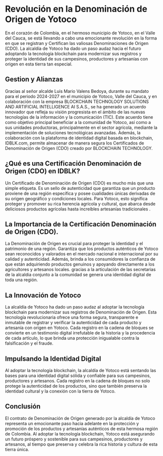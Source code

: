 # Revolución en la Denominación de Origen de Yotoco

En el corazón de Colombia, en el hermoso municipio de Yotoco, en el Valle del Cauca, se está llevando a cabo una emocionante revolución en la forma en que se registran y Certifican las valiosas Denominaciones de Origen (CDO). La alcaldía de Yotoco ha dado un paso audaz hacia el futuro adoptando la tecnología blockchain para modernizar sus registros y proteger la identidad de sus campesinos, productores y artesanías con origen en esta tierra tan especial.

## Gestion y Alianzas
Gracias al señor alcalde Luis Mario Valens Bedoya, durante su mandato para el periodo 2024-2027 en el municipio de Yotoco, Valle del Cauca, y en colaboración con la empresa BLOCKCHAIN TECHNOLOGY SOLUTIONS AND ARTIFICIAL INTELLIGENCE AI S.A.S., se ha generado un acuerdo innovador que refleja su visión progresista en el ámbito de las nuevas tecnologías de la información y la comunicación (TIC). Este acuerdo tiene como objetivo principal beneficiar a la comunidad de Yotoco, así como a sus unidades productoras, principalmente en el sector agrícola, mediante la implementación de soluciones tecnológicas avanzadas. Además, la colaboración con la plataforma de identidad digital basada en blockchain, IDBLK.com, permite almacenar de manera segura los Certificados de Denominación de Origen (CDO) creado por BLOCKCHAIN TECHNOLOGY.

## ¿Qué es una Certificación Denominación de Origen (CDO) en IDBLK?

Un Certificado de Denominación de Origen (CDO) es mucho más que una simple etiqueta. Es un sello de autenticidad que garantiza que un producto proviene de una región específica y posee cualidades únicas derivadas de su origen geográfico y condiciones locales. Para Yotoco, esto significa proteger y promover su rica herencia agrícola y cultural, que abarca desde deliciosos productos agrícolas hasta increíbles artesanías tradicionales .

## La Importancia de la Certificación Denominación de Origen (CDO).

La Denominación de Origen es crucial para proteger la identidad y el patrimonio de una región. Garantiza que los productos auténticos de Yotoco sean reconocidos y valorados en el mercado nacional e internacional por su calidad y autenticidad. Además, brinda a los consumidores la confianza de que están adquiriendo productos genuinos y apoyando directamente a los agricultores y artesanos locales. gracias a la articulación de las secretarias de la alcaldia conjunto a la comunidad se genera una identidad digital de toda una región.

## La Innovación de Yotoco

La alcaldía de Yotoco ha dado un paso audaz al adoptar la tecnología blockchain para modernizar sus registros de Denominación de Origen. Esta tecnología revolucionaria ofrece una forma segura, transparente e inmutable de registrar y verificar la autenticidad de cada producto y artesanía con origen en Yotoco. Cada registro en la cadena de bloques se convierte en un testimonio digital irrefutable de la historia y la procedencia de cada artículo, lo que brinda una protección inigualable contra la falsificación y el fraude.

## Impulsando la Identidad Digital

Al adoptar la tecnología blockchain, la alcaldía de Yotoco está sentando las bases para una identidad digital sólida y confiable para sus campesinos, productores y artesanos. Cada registro en la cadena de bloques no solo protege la autenticidad de los productos, sino que también preserva la identidad cultural y la conexión con la tierra de Yotoco.

## Conclusión

El contrato de Denominación de Origen generado por la alcaldía de Yotoco representa un emocionante paso hacia adelante en la protección y promoción de los productos y artesanías auténticos de esta hermosa región de Colombia. Al adoptar la tecnología blockchain, Yotoco está asegurando un futuro próspero y sostenible para sus campesinos, productores y artesanos, al tiempo que preserva y celebra la rica historia y cultura de esta tierra única.
